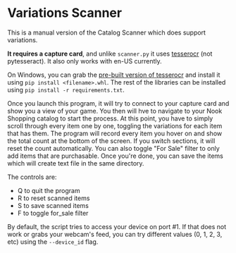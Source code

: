 # Variations Scanner

This is a manual version of the Catalog Scanner which does support variations.

**It requires a capture card**, and unlike `scanner.py` it uses [tesserocr](https://github.com/sirfz/tesserocr) (not pytesseract).
It also only works with en-US currently.

On Windows, you can grab the [pre-built version of tesserocr](https://github.com/simonflueckiger/tesserocr-windows_build/releases) and
install it using `pip install <filename>.whl`. The rest of the libraries can be installed using `pip install -r requirements.txt`.

Once you launch this program, it will try to connect to your capture card and show you a view of your game.
You then will hve to navigate to your Nook Shopping catalog to start the process.
At this point, you have to simply scroll through every item one by one, toggling the variations for each item that has them.
The program will record every item you hover on and show the total count at the bottom of the screen.
If you switch sections, it will reset the count automatically. You can also toggle "For Sale" filter to only add items that are purchasable.
Once you're done, you can save the items which will create text file in the same directory.

The controls are:
 - Q to quit the program
 - R to reset scanned items
 - S to save scanned items
 - F to toggle for_sale filter

By default, the script tries to access your device on port #1. If that does not work or grabs your webcam's feed, you can try different values (0, 1, 2, 3, etc) using the `--device_id` flag.